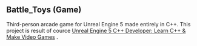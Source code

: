 Battle_Toys (Game)
--------------------------

Third-person arcade game for Unreal Engine 5 made entirely in C++. This project is result of cource [Unreal Engine 5 C++ Developer: Learn C++ & Make Video Games](https://www.udemy.com/share/101Weu3@gKGvOgaVCBCuu3YDkDKf4Jg1HM5orVa2qgd_dOOTwGS8sJzE0Z5P5gYnnV1sDnd-Ug==/) .

